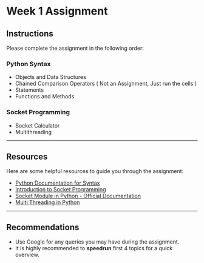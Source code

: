 # Week 1 Assignment

## Instructions
Please complete the assignment in the following order:

### Python Syntax
- Objects and Data Structures
- Chained Comparison Operators ( Not an Assignment, Just run the cells )
- Statements
- Functions and Methods 

### Socket Programming
- Socket Calculator
- Multithreading

---

## Resources
Here are some helpful resources to guide you through the assignment:

- [Python Documentation for Syntax](https://github.com/Pierian-Data/Complete-Python-3-Bootcamp)
- [Introduction to Socket Programming](https://realpython.com/python-sockets/#:~:text=Socket%20programming%20in%20Python%20involves,and%20echo%20back%20received%20messages.)
- [Socket Module in Python - Official Documentation](https://docs.python.org/3/library/socket.html)
- [Multi Threading in Python](https://www.geeksforgeeks.org/multithreading-python-set-1/)

---

## Recommendations
- Use Google for any queries you may have during the assignment.
- It is highly recommended to **speedrun** first 4 topics for a quick overview.
